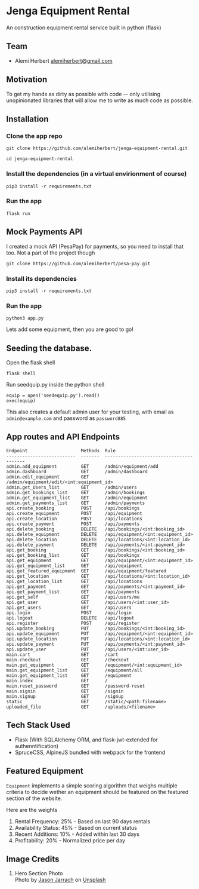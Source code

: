 # Jenga Equipment Rental
An construction equipment rental service built in python (flask)

## Team
- Alemi Herbert <alemiherbert@gmail.com>

## Motivation
To get my hands as dirty as possible with code -- only utilising unopinionated libraries that will allow me to write as much code as possible.

## Installation
### Clone the app repo
```(bash)
git clone https://github.com/alemiherbert/jenga-equipment-rental.git

cd jenga-equipment-rental
```
### Install the dependencies (in a virtual envirionment of course)
```(bash)
pip3 install -r requirements.txt
```
### Run the app
```
flask run
```
## Mock Payments API
I created a mock API (PesaPay) for payments, so you need to install that too. Not a part of the project though
```(bash)
git clone https://github.com/alemiherbert/pesa-pay.git
```
### Install its dependencies
```(bash)
pip3 install -r requirements.txt
```
### Run the app
```
python3 app.py
```
Lets add some equipment, then you are good to go!
## Seeding the database.
Open the flask shell
```(bash)
flask shell
```
Run seedquip.py inside the python shell
```(python)
equip = open('seedequip.py').read()
exec(equip)
```
This also creates a default admin user for your testing, with email as `admin@example.com` and password as `password885`
## App routes and API Endpoints
```
Endpoint                    Methods  Rule
--------------------------  -------  ----------------------------------------
admin.add_equipment         GET      /admin/equipment/add
admin.dashboard             GET      /admin/dashboard
admin.edit_equipment        GET      /admin/equipment/edit/<int:equipment_id>
admin.get_Users_list        GET      /admin/users
admin.get_bookings_list     GET      /admin/bookings
admin.get_equipment_list    GET      /admin/equipment
admin.get_payments_list     GET      /admin/payments
api.create_booking          POST     /api/bookings
api.create_equipment        POST     /api/equipment
api.create_location         POST     /api/locations
api.create_payment          POST     /api/payments
api.delete_booking          DELETE   /api/bookings/<int:booking_id>
api.delete_equipment        DELETE   /api/equipment/<int:equipment_id>
api.delete_location         DELETE   /api/locations/<int:location_id>
api.delete_payment          DELETE   /api/payments/<int:payment_id>
api.get_booking             GET      /api/bookings/<int:booking_id>
api.get_booking_list        GET      /api/bookings
api.get_equipment           GET      /api/equipment/<int:equipment_id>
api.get_equipment_list      GET      /api/equipment
api.get_featured_equipment  GET      /api/equipment/featured
api.get_location            GET      /api/locations/<int:location_id>
api.get_location_list       GET      /api/locations
api.get_payment             GET      /api/payments/<int:payment_id>
api.get_payment_list        GET      /api/payments
api.get_self                GET      /api/users/me
api.get_user                GET      /api/users/<int:user_id>
api.get_users               GET      /api/users
api.login                   POST     /api/login
api.logout                  DELETE   /api/logout
api.register                POST     /api/register
api.update_booking          PUT      /api/bookings/<int:booking_id>
api.update_equipment        PUT      /api/equipment/<int:equipment_id>
api.update_location         PUT      /api/locations/<int:location_id>
api.update_payment          PUT      /api/payments/<int:payment_id>
api.update_user             PUT      /api/users/<int:user_id>
main.cart                   GET      /cart
main.checkout               GET      /checkout
main.get_equipment          GET      /equipment/<int:equipment_id>
main.get_equipment_list     GET      /equipment/all
main.get_equipment_list     GET      /equipment
main.index                  GET      /
main.reset_password         GET      /password-reset
main.signin                 GET      /signin
main.signup                 GET      /signup
static                      GET      /static/<path:filename>
uploaded_file               GET      /uploads/<filename>
```

## Tech Stack Used
- Flask (With SQLAlchemy ORM, and flask-jwt-extended for authenntification)
- SpruceCSS, AlpineJS bundled with webpack for the frontend

## Featured Equipment
`Equipment` implements a simple scoring algorithm that weighs multiple criteria to decide wether an equipment should be featured on the featured section of the website.

Here are the weights
1. Rental Frequency: 25% - Based on last 90 days rentals
2. Availability Status: 45% - Based on current status
3. Recent Additions: 10% - Added within last 30 days
4. Profitability: 20% - Normalized price per day

## Image Credits
1. Hero Section Photo <br>
Photo by <a href="https://unsplash.com/@jasonjarr?utm_content=creditCopyText&utm_medium=referral&utm_source=unsplash">Jason Jarrach</a> on <a href="https://unsplash.com/photos/orange-and-black-heavy-equipment-on-brown-sand-7deCnQFcrUw?utm_content=creditCopyText&utm_medium=referral&utm_source=unsplash">Unsplash</a>
      
